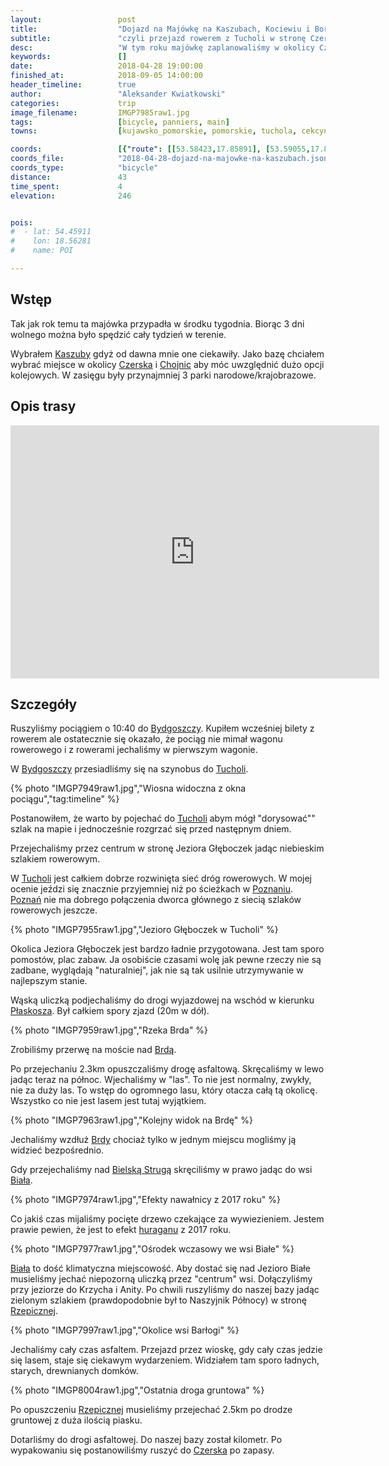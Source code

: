 ```yaml
---
layout:                 post
title:                  "Dojazd na Majówkę na Kaszubach, Kociewiu i Borach Tucholskich"
subtitle:               "czyli przejazd rowerem z Tucholi w stronę Czerska"
desc:                   "W tym roku majówkę zaplanowaliśmy w okolicy Czerska, do którego można bezpośrednio dojechać koleją. Aby urozmaicić dojazd postanowiliśmy dojechać tam z Tucholi. "
keywords:               []
date:                   2018-04-28 19:00:00
finished_at:            2018-09-05 14:00:00
header_timeline:        true
author:                 "Aleksander Kwiatkowski"
categories:             trip
image_filename:         IMGP7985raw1.jpg
tags:                   [bicycle, panniers, main]
towns:                  [kujawsko_pomorskie, pomorskie, tuchola, cekcyn, czersk]

coords:                 [{"route": [[53.58423,17.85891], [53.59055,17.88140], [53.59610,17.88689], [53.60181,17.92140], [53.61214,17.95118], [53.61902,17.95401], [53.63241,17.94835], [53.64095,17.95333], [53.65825,17.97350], [53.67722,17.97161], [53.68520,17.99032], [53.71523,18.00972], [53.73889,18.02783], [53.74889,18.01744], [53.77482,18.00568], [53.78704,17.99152], [53.79201,17.97839], [53.80028,17.97015]], "type": "bicycle"}]
coords_file:            "2018-04-28-dojazd-na-majowke-na-kaszubach.json"
coords_type:            "bicycle"
distance:               43
time_spent:             4
elevation:              246


pois:
#  - lat: 54.45911
#    lon: 18.56281
#    name: POI

---
```


[wiki-nawalnica]: https://pl.wikipedia.org/wiki/Nawa%C5%82nice_w_Polsce_(2017)

[wiki-kaszuby]: https://pl.wikipedia.org/wiki/Kaszuby
[wiki-czersk]: https://pl.wikipedia.org/wiki/Czersk
[wiki-chojnice]: https://pl.wikipedia.org/wiki/Chojnice
[wiki-bydgoszcz]: https://pl.wikipedia.org/wiki/Bydgoszcz
[wiki-tuchola]: https://pl.wikipedia.org/wiki/Tuchola
[wiki-poznan]: https://pl.wikipedia.org/wiki/Pozna%C5%84
[wiki-plaskosz]: https://pl.wikipedia.org/wiki/Plaskosz_(Tuchola)
[wiki-brda]: https://pl.wikipedia.org/wiki/Brda
[wiki-bielska-struga]: https://pl.wikipedia.org/wiki/Bielska_Struga
[wiki-biala]: https://pl.wikipedia.org/wiki/Bia%C5%82a_(wojew%C3%B3dztwo_kujawsko-pomorskie)
[wiki-rzepiczna]: https://pl.wikipedia.org/wiki/Rzepiczna
[wiki-czersk]: https://pl.wikipedia.org/wiki/Czersk


## Wstęp

Tak jak rok temu ta majówka przypadła w środku tygodnia. Biorąc 3 dni wolnego można
było spędzić cały tydzień w terenie.

Wybrałem [Kaszuby][wiki-kaszuby] gdyż od dawna mnie one ciekawiły. Jako bazę chciałem
wybrać miejsce w okolicy [Czerska][wiki-czersk] i [Chojnic][wiki-chojnice] aby
móc uwzględnić dużo opcji kolejowych. W zasięgu były przynajmniej 3
parki narodowe/krajobrazowe.

## Opis trasy

<iframe height='405' width='590' frameborder='0' allowtransparency='true' scrolling='no' src='https://www.strava.com/activities/1537374206/embed/7ec5df8f23b81f05988f0287254e2af053d4392b'></iframe>

## Szczegóły

Ruszyliśmy pociągiem o 10:40 do [Bydgoszczy][wiki-bydgoszcz]. Kupiłem wcześniej bilety
z rowerem ale ostatecznie się okazało, że pociąg nie mimał wagonu rowerowego i z rowerami
jechaliśmy w pierwszym wagonie.

W [Bydgoszczy][wiki-bydgoszcz] przesiadliśmy się na szynobus do [Tucholi][wiki-tuchola].

{% photo "IMGP7949raw1.jpg","Wiosna widoczna z okna pociągu","tag:timeline" %}

Postanowiłem, że warto by pojechać do [Tucholi][wiki-tuchola] abym mógł "dorysować"" szlak na mapie
i jednocześnie rozgrzać się przed następnym dniem.

Przejechaliśmy przez centrum w stronę
Jeziora Głęboczek jadąc niebieskim szlakiem rowerowym.

W [Tucholi][wiki-tuchola] jest całkiem dobrze rozwinięta sieć dróg rowerowych.
W mojej ocenie jeździ się znacznie przyjemniej niż po ścieżkach w [Poznaniu][wiki-poznan].
[Poznań][wiki-poznan] nie ma dobrego połączenia dworca głównego z siecią szlaków rowerowych
jeszcze.

{% photo "IMGP7955raw1.jpg","Jezioro Głęboczek w Tucholi" %}

Okolica Jeziora Głęboczek jest bardzo ładnie przygotowana.
Jest tam sporo pomostów, plac zabaw.
Ja osobiście czasami wolę jak pewne rzeczy nie są zadbane, wyglądają "naturalniej",
jak nie są tak usilnie utrzymywanie w najlepszym stanie.

Wąską uliczką podjechaliśmy do drogi wyjazdowej na wschód w kierunku [Płaskosza][wiki-plaskosz].
Był całkiem spory zjazd (20m w dół).

{% photo "IMGP7959raw1.jpg","Rzeka Brda" %}

Zrobiliśmy przerwę na moście nad [Brdą][wiki-brda].

Po przejechaniu 2.3km opuszczaliśmy drogę asfaltową. Skręcaliśmy w lewo jadąc teraz
na północ. Wjechaliśmy w "las". To nie jest normalny, zwykły, nie za duży las.
To wstęp do ogromnego lasu, który otacza całą tą okolicę.
Wszystko co nie jest lasem jest tutaj wyjątkiem.

{% photo "IMGP7963raw1.jpg","Kolejny widok na Brdę" %}

Jechaliśmy wzdłuż [Brdy][wiki-brda] chociaż tylko w jednym miejscu mogliśmy ją
widzieć bezpośrednio.

Gdy przejechaliśmy nad [Bielską Strugą][wiki-bielska-struga] skręciliśmy w prawo
jadąc do wsi [Biała][wiki-biala].

{% photo "IMGP7974raw1.jpg","Efekty nawałnicy z 2017 roku" %}

Co jakiś czas mijaliśmy pocięte drzewo czekające za wywiezieniem.
Jestem prawie pewien, że jest to efekt [huraganu][wiki-nawalnica] z 2017 roku.

{% photo "IMGP7977raw1.jpg","Ośrodek wczasowy we wsi Białe" %}

[Biała][wiki-biala] to dość klimatyczna miejscowość. Aby dostać się nad Jezioro Białe musieliśmy
jechać niepozorną uliczką przez "centrum" wsi.
Dołączyliśmy przy jeziorze do Krzycha i Anity. Po chwili ruszyliśmy do naszej bazy jadąc
zielonym szlakiem (prawdopodobnie był to Naszyjnik Północy) w stronę
[Rzepicznej][wiki-rzepiczna].

{% photo "IMGP7997raw1.jpg","Okolice wsi Barłogi" %}

Jechaliśmy cały czas asfaltem. Przejazd przez wioskę,
gdy cały czas jedzie się lasem, staje się ciekawym wydarzeniem.
Widziałem tam sporo ładnych, starych, drewnianych domków.

{% photo "IMGP8004raw1.jpg","Ostatnia droga gruntowa" %}

Po opuszczeniu [Rzepicznej][wiki-rzepiczna] musieliśmy przejechać 2.5km
po drodze gruntowej z duża ilością piasku.

Dotarliśmy do drogi asfaltowej. Do naszej bazy został kilometr.
Po wypakowaniu się postanowiliśmy ruszyć do [Czerska][wiki-czersk] po zapasy.
